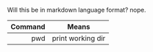 Will this be in markdown language format?
nope.

|Command    |Means|
|----------:|:---:|
|pwd        |print working dir|

